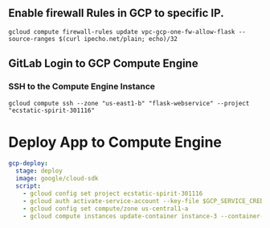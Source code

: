 
## Enable firewall Rules in GCP to specific IP.
`gcloud compute firewall-rules update vpc-gcp-one-fw-allow-flask --source-ranges $(curl ipecho.net/plain; echo)/32` <br/>

## GitLab Login to GCP Compute Engine
### SSH to the Compute Engine Instance
`gcloud compute ssh --zone "us-east1-b" "flask-webservice" --project "ecstatic-spirit-301116"`

# Deploy App to Compute Engine
```yaml
gcp-deploy:
  stage: deploy
  image: google/cloud-sdk
  script:
    - gcloud config set project ecstatic-spirit-301116
    - gcloud auth activate-service-account --key-file $GCP_SERVICE_CREDS
    - gcloud config set compute/zone us-central1-a
    - gcloud compute instances update-container instance-3 --container-image registry.gitlab.com/amarkum/flask-api:latest
```
